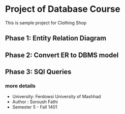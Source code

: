 # Project of Database Course 
This is sample project for Clothing Shop

## Phase 1: Entity Relation Diagram

## Phase 2: Convert ER to DBMS model

## Phase 3: SQl Queries

### more details
- University: Ferdowsi University of Mashhad
- Author : Soroush Fathi
- Semester 5 - Fall 1401

